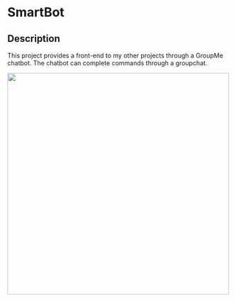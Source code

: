 # SmartBot

## Description
This project provides a front-end to my other projects through a GroupMe chatbot. The chatbot can complete commands through a groupchat.

<img align="center" width="500" src="https://github.com/joshuarreid/SmartBot/blob/master/GroupChat.jpeg" />



 





